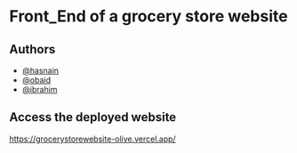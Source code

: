 
# Front_End of a grocery store website




## Authors

- [@hasnain](https://www.github.com/)
- [@obaid](https://www.github.com/)
- [@ibrahim](https://www.github.com/)



## Access the deployed website

https://grocerystorewebsite-olive.vercel.app/


